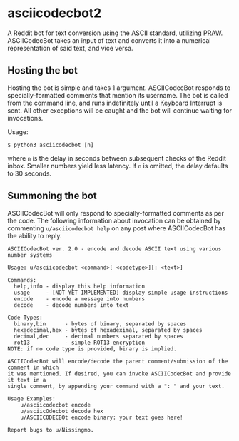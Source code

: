 # asciicodecbot2
A Reddit bot for text conversion using the ASCII standard, utilizing [PRAW](https://github.com/praw-dev/praw). ASCIICodecBot takes an input of text and converts it into a numerical representation of said text, and vice versa.

## Hosting the bot
Hosting the bot is simple and takes 1 argument. ASCIICodecBot responds to specially-formatted comments that mention its username. The bot is called from the command line, and runs indefinitely until a Keyboard Interrupt is sent. All other exceptions will be caught and the bot will continue waiting for invocations.

Usage:
 
    $ python3 asciicodecbot [n]

where `n` is the delay in seconds between subsequent checks of the Reddit inbox. Smaller numbers yield less latency. If `n` is omitted, the delay defaults to 30 seconds.

## Summoning the bot

ASCIICodecBot will only respond to specially-formatted comments as per the code. The following information about invocation can be obtained by commenting `u/asciicodecbot help` on any post where ASCIICodecBot has the ability to reply.

    ASCIICodecBot ver. 2.0 - encode and decode ASCII text using various number systems
    
    Usage: u/asciicodecbot <command>[ <codetype>][: <text>]
    
    Commands:
      help,info - display this help information
      usage     - [NOT YET IMPLEMENTED] display simple usage instructions
      encode    - encode a message into numbers
      decode    - decode numbers into text
    
    Code Types:
      binary,bin      - bytes of binary, separated by spaces
      hexadecimal,hex - bytes of hexadeximal, separated by spaces
      decimal,dec     - decimal numbers separated by spaces
      rot13           - simple ROT13 encryption
    NOTE: if no code type is provided, binary is implied.
    
    ASCIICodecBot will encode/decode the parent comment/submission of the comment in which 
    it was mentioned. If desired, you can invoke ASCIICodecBot and provide it text in a 
    single comment, by appending your command with a ": " and your text.
    
    Usage Examples:
        u/asciicodecbot encode
        u/asciicOdecbot decode hex
        u/ASCIICODECBOt encode binary: your text goes here!
    
    Report bugs to u/Nissingmo.
